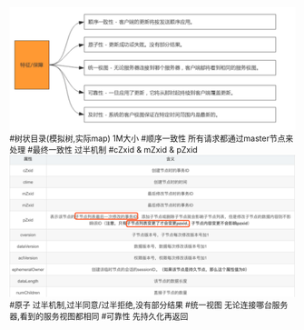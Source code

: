 ![](.z_03_分布式_服务注册中心_02_zookeeper_01_重要概念_统一视图_zxid_最终一致性_images/b3073f8e.png)
#树状目录(模拟树,实际map)
1M大小
#顺序一致性
所有请求都通过master节点来处理
#最终一致性
过半机制
#cZxid & mZxid & pZxid
![](.z_03_分布式_服务注册中心_02_zookeeper_01_重要概念_session_顺序一致性_zxid_最终一致性_原子性_可靠性_心跳_images/d30cb4d2.png)
#原子
过半机制,过半同意/过半拒绝,没有部分结果
#统一视图
无论连接哪台服务器,看到的服务视图都相同
#可靠性
先持久化再返回

